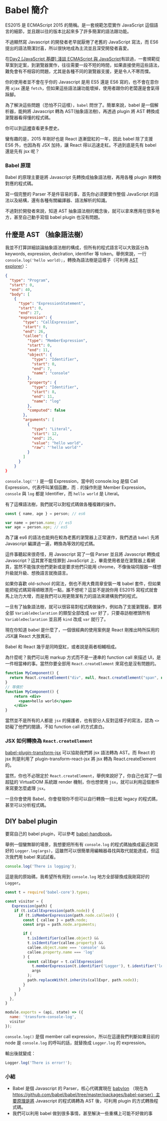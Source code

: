 # Babel 簡介

ES2015 是 ECMAScript 2015 的簡稱。是一套規範怎麼實作 JavaScript 這個語言的細節，並且跟以往的版本比起來多了許多簡潔的語法跟功能。

不過顯然寫 Javascript 的開發者老早就厭倦了老舊的 JavaScript 寫法，而 ES6 提出的語法簡潔討喜，所以很快地成為主流並且深受開發者喜愛。

在[Day2 [JavaScript 基礎] 淺談 ECMAScript 與 JavaScript](https://ithelp.ithome.com.tw/articles/10213310)有談過，一套規範從草案到定案，到瀏覽器實作，往往需要一段不短的時間，如果直接使用這些語法，難免會有不相容的問題，尤其是各種不同的瀏覽器支援，更是令人不寒而慄。

你的使用者並不會在乎你的 Javascript 是用 ES5 還是 ES6 寫的，也不會在意你用 `ajax` 還是 `fetch`，但如果這些語法讓功能壞掉，使用者跟你的老闆還是會氣得跺腳。

為了解決這些問題（恐怕不只這樣），`babel` 問世了。簡單來說，babel 是一個解析器，能夠將 Javascript 轉為 AST(抽象語法樹)，再透過 plugin 將 AST 轉換成瀏覽器看得懂的程式碼。

你可以到[這裡](https://babeljs.io/blog/2016/12/07/the-state-of-babel)查看更多歷史。

蠻有趣的是，2015 年剛好也是 React 逐漸竄紅的一年，因此 babel 除了支援 ES6 外，也因為有 JSX 加持，讓 React 得以迅速走紅。不過到底是先有 babel 還是先有 jsx 呢？

### Babel 原理

Babel 的原理主要是將 Javascript 先轉換成抽象語法樹，再用各種 plugin 來轉換對應的程式碼。

寫一個完整的 Parser 不是件容易的事，首先你必須要實作整個 JavaScript 的語法以及結構，還有各種有關編譯器、語法解析的知識。

不過對於開發者來說，知道 AST 抽象語法樹的概念後，就可以拿來應用在很多地方，甚至自己動手寫個 babel plugin 也沒有問題。

## 什麼是 AST （抽象語法樹）

我並不打算詳細談論抽象語法樹的構成，但所有的程式語言可以大致區分為 keywords, expression, declration, identifier 等 token。舉例來說，一行 `console.log('hello world);`，轉換為語法樹是這樣子（可利用 [AST explorer](https://astexplorer.net/)）：

```json
{
  "type": "Program",
  "start": 0,
  "end": 40,
  "body": [
    {
      "type": "ExpressionStatement",
      "start": 0,
      "end": 27,
      "expression": {
        "type": "CallExpression",
        "start": 0,
        "end": 26,
        "callee": {
          "type": "MemberExpression",
          "start": 0,
          "end": 11,
          "object": {
            "type": "Identifier",
            "start": 0,
            "end": 7,
            "name": "console"
          },
          "property": {
            "type": "Identifier",
            "start": 8,
            "end": 11,
            "name": "log"
          },
          "computed": false
        },
        "arguments": [
          {
            "type": "Literal",
            "start": 12,
            "end": 25,
            "value": "hello world",
            "raw": "'hello world'"
          }
        ]
      }
    }
}
```

`console.log('')` 是一個 Expression，當中的 console.log 是個 Call Expression，代表呼叫某個函數，而 `.` 的操作則是 Member Expression。`console` 與 `log` 都是 Identifier，而 `hello world` 是 Literal。

有了這棵語法樹，我們就可以對程式碼做各種複雜的操作。

```javascript
const { name, age } = person; // es6

var name = person.name; // es5
var age = person.age; // es5
```

為了讓 es6 的語法也能夠在較為老舊的瀏覽器上正常運作，我們透過 `babel` 先將 Javascript 編譯過一遍，轉換為等效的程式碼。

這件事聽起來很奇怪，用 Javascript 寫了一個 Parser 並且將 Javascript 轉換成 Javascript？這其實不能怪罪到 JavaScript 上，畢竟使用者是在瀏覽器上看網頁，當然不能強求他們更新或是要求他們只能用 chrome，不像後端伺服器一樣想升級就升級、想換語言就換語言。

如果你喜歡 old-school 的寫法，倒也不用大費周章安裝一堆 babel 套件，但如果能把程式碼寫得順眼漂亮一點，誰不想呢？這並不是說你用 ES2015 寫程式就會馬上功力大增，而是我們可以用更簡潔有力的語法來建構我們的程式。

一旦有了抽象語法樹，就可以很容易對程式碼做操作，例如為了支援瀏覽器，要將全部 `VariableDeclaration` 的類型全部改成 `var` 好了，只要尋訪樹裡頭所有 `VariableDeclaration` 並且將 `kind` 改成 `var` 就行了。

現在你知道 babel 是什麼了，一個很經典的使用案例是 React 剛推出時所採用的 JSX讓 React 大放異彩。

Babel 和 React 幾乎是同時竄紅，或者說是兩者相輔相成。

為什麼呢？我們可以用 markup 方式而不是一連串的 function call 來描述 UI，是一件相當棒的事。當然你要全部用 `React.createElement` 來寫也是沒有問題的。

```jsx
function MyComponent() {
  return React.createElement("div", null, React.createElement("span", null, "hello world"));
}
// 等價於
function MyComponent() {
    return <div>
      <span>hello world</span>
    </div>
}
```

當然並不是所有的人都是 `jsx` 的擁護者，也有部分人反對這樣子的寫法，認為 `<>` 妨礙了他們的閱讀，不如 function call 的方式直白。

### JSX 如何轉換為 `React.createElement`

[babel-plugin-transform-jsx](https://www.npmjs.com/package/babel-plugin-transform-jsx) 可以協助我們將 jsx 語法轉為 AST。而 React 的 jsx 則是利用了 plugin-transform-react-jsx 將 jsx 轉為 React.createElement 的。

當然，你也不必限定於 `React.createElement`，舉例來說好了，你自己也寫了一個超猛的 VirtualDOM 系統跟 render 機制，你也想使用 `jsx`，就可以利用這個套件來寫要怎麼處理 `jsx`。

一旦你會使用 Babel，你會發現你不但可以自行轉換一些比較 legacy 的程式碼，甚至可以分析程式碼。

## DIY babel plugin

要寫自己的 babel plugin，可以參考 [babel-handbook](https://github.com/jamiebuilds/babel-handbook)。

舉例一個蠻無聊的場景，我想要把所有有 `console.log` 的程式碼抽換成最近剛寫好的 `Logger.log(args)`，這雖然可以很簡單用編輯器尋找與取代就能達成，但這次我們用 babel 來試試看。

```javascript
console.log('There is logging');
```

這是我的原始碼，我希望所有用到 `console.log` 地方全部替換成我剛寫好的 `Logger`。

```javascript
const t = require('babel-core').types;

const visitor = {
   Expression(path) {
    if (t.isCallExpression(path.node)) {
      if (t.isMemberExpression(path.node.callee)) {
        const { callee } = path.node;
        const args = path.node.arguments;

        if (
          t.isIdentifier(callee.object) &&
          t.isIdentifier(callee.property) &&
          callee.object.name === 'console' &&
          callee.property.name === 'log'
        ) {
          const callExpr = t.callExpression(
            t.memberExpression(t.identifier('Logger'), t.identifier('log')),
            args
          );
          path.replaceWith(t.inherits(callExpr, path.node));
        }
      }
    }
  },
}

module.exports = (api, state) => ({
  name: 'transform-console-log',
  visitor
});
```

`console.log()` 是個 member call expression，所以在這邊我們判斷如果目前的 node 是 `console.log` 的呼叫的話，就替換成 `Logger.log` 的 expression。

輸出後就變成：

```javascript
Logger.log('There is error!');
```

### 小結

* Babel 是個 Javascript 的 Parser，核心代碼實現在 [babylon](https://github.com/babel/babylon) （現在為 https://github.com/babel/babel/tree/master/packages/babel-parser）主要原理是將 Javascript 的程式碼轉為 AST 後，可利用 plugin 的方式轉換程式碼。
* 我們可以利用 babel 做到很多事情，甚至解決一些重構上可能不好做的事

